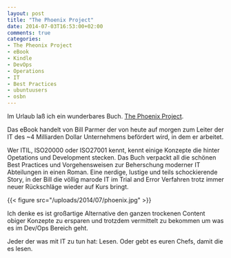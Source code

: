 ```yaml
---
layout: post
title: "The Phoenix Project"
date: 2014-07-03T16:53:00+02:00
comments: true
categories:
- The Pheonix Project
- eBook
- Kindle
- DevOps
- Operations
- IT
- Best Practices
- ubuntuusers
- osbn
---
```


Im Urlaub laß ich ein wunderbares Buch. [The Phoenix Project](http://itrevolution.com/books/phoenix-project-devops-book/).

Das eBook handelt von Bill Parmer der von heute auf morgen zum Leiter der IT
des ~4 Milliarden Dollar Unternehmens befördert wird, in dem er arbeitet.

Wer ITIL, ISO20000 oder ISO27001 kennt, kennt einige
Konzepte die hinter Opetations und Development stecken. Das Buch verpackt all
die schönen Best Practices und Vorgehensweisen zur Beherschung moderner IT
Abteilungen in einen Roman. Eine nerdige, lustige und teils schockierende
Story, in der Bill die völlig marode IT im Trial and Error Verfahren trotz
immer neuer Rückschläge wieder auf Kurs bringt.

{{< figure src="/uploads/2014/07/phoenix.jpg" >}}

Ich denke es ist großartige Alternative den ganzen trockenen Content obiger
Konzepte zu ersparen und trotzdem vermittelt zu bekommen um was es im Dev/Ops
Bereich geht.

Jeder der was mit IT zu tun hat: Lesen.
Oder gebt es euren Chefs, damit die es lesen.
